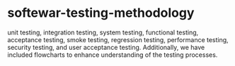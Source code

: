 # softewar-testing-methodology
unit testing, integration testing, system testing, functional testing, acceptance testing, smoke testing, regression testing, performance testing, security testing, and user acceptance testing. Additionally, we have included flowcharts to enhance understanding of the testing processes.
